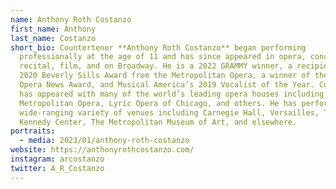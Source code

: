 ```yaml
---
name: Anthony Roth Costanzo
first_name: Anthony
last_name: Costanzo
short_bio: Countertenor **Anthony Roth Costanzo** began performing
  professionally at the age of 11 and has since appeared in opera, concert,
  recital, film, and on Broadway. He is a 2022 GRAMMY winner, a recipient of the
  2020 Beverly Sills Award from the Metropolitan Opera, a winner of the 2020
  Opera News Award, and Musical America’s 2019 Vocalist of the Year. Costanzo
  has appeared with many of the world’s leading opera houses including the
  Metropolitan Opera, Lyric Opera of Chicago, and others. He has performed at a
  wide-ranging variety of venues including Carnegie Hall, Versailles, The
  Kennedy Center, The Metropolitan Museum of Art, and elsewhere.
portraits:
  - media: 2023/01/anthony-roth-costanzo
website: https://anthonyrothcostanzo.com/
instagram: arcostanzo
twitter: A_R_Costanzo
---
```


